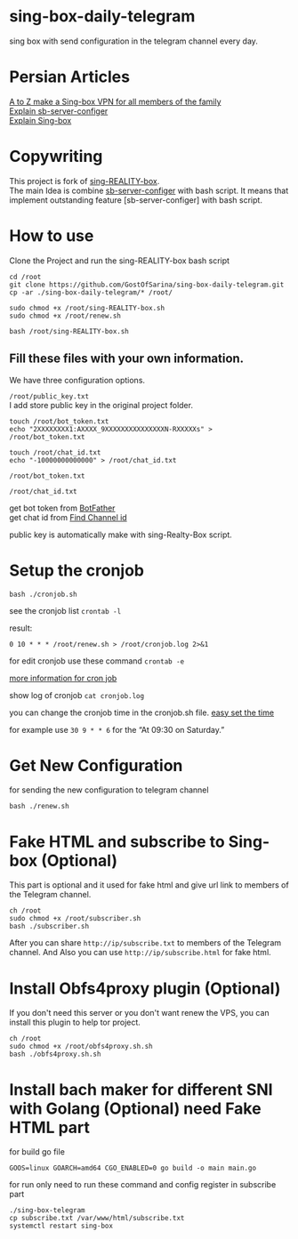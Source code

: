 # sing-box-daily-telegram
sing box with send configuration in the telegram channel every day.


# Persian Articles
[A to Z make a Sing-box VPN for all members of the family](https://telegra.ph/A-to-Z-make-a-Sing-box-VPN-for-all-members-of-the-family-06-01)<br />
[Explain sb-server-configer](https://telegra.ph/Small-family-servers-05-17)<br />
[Explain Sing-box](https://telegra.ph/How-run-Reality-protocol-with-Xray-or-Sing-box-Core-with-iSegaro-04-18)

# Copywriting
This project is fork of [sing-REALITY-box](https://github.com/deathline94/sing-REALITY-Box).<br />
The main Idea is combine [sb-server-configer](https://github.com/hrostami/sb-server-configer) with bash script.
It means that implement outstanding feature [sb-server-configer] with bash script.

# How to use
Clone the Project and run the sing-REALITY-box bash script

```
cd /root
git clone https://github.com/GostOfSarina/sing-box-daily-telegram.git
cp -ar ./sing-box-daily-telegram/* /root/
```

```
sudo chmod +x /root/sing-REALITY-box.sh
sudo chmod +x /root/renew.sh

bash /root/sing-REALITY-box.sh
```



## Fill these files with your own information.


We have three configuration options.

```/root/public_key.txt``` <br />
I add store public key in the original project folder.


```
touch /root/bot_token.txt
echo "2XXXXXXXX1:AXXXX_9XXXXXXXXXXXXXXXN-RXXXXXs" > /root/bot_token.txt

touch /root/chat_id.txt
echo "-10000000000000" > /root/chat_id.txt

```

```/root/bot_token.txt```

```/root/chat_id.txt```


get bot token from [BotFather](https://t.me/BotFather)<br />
get chat id from [Find Channel id](https://gist.github.com/mraaroncruz/e76d19f7d61d59419002db54030ebe35)

public key is automatically make with sing-Realty-Box script.

# Setup the cronjob
```
bash ./cronjob.sh
```



see the cronjob list
```crontab -l```

result:

```0 10 * * * /root/renew.sh > /root/cronjob.log 2>&1```



for edit cronjob use these command
```crontab -e```

[more information for cron job](https://www.youtube.com/watch?v=v952m13p-b4) 


show log of cronjob ``` cat cronjob.log ```

you can change the cronjob time in the cronjob.sh file. [easy set the time](https://crontab.guru/)


for example use ```30 9 * * 6``` for the “At 09:30 on Saturday.” 


# Get New Configuration

for sending the new configuration to telegram channel

```
bash ./renew.sh
```


# Fake HTML and subscribe to Sing-box (Optional)
This part is optional and it used for fake html and give url link to members of the Telegram channel.

```
ch /root
sudo chmod +x /root/subscriber.sh
bash ./subscriber.sh
```

After you can share ```http://ip/subscribe.txt``` to members of the Telegram channel.
And Also you can use ```http://ip/subscribe.html``` for fake html.

# Install Obfs4proxy plugin (Optional)
If you don't need this server or you don't want renew the VPS, you can install this plugin to help tor project.

```
ch /root
sudo chmod +x /root/obfs4proxy.sh.sh
bash ./obfs4proxy.sh.sh
```

# Install bach maker for different SNI with Golang (Optional) need Fake HTML part

for build go file
```
GOOS=linux GOARCH=amd64 CGO_ENABLED=0 go build -o main main.go
```

for run only need to run these command and config register in subscribe part
```
./sing-box-telegram
cp subscribe.txt /var/www/html/subscribe.txt
systemctl restart sing-box

```